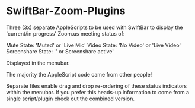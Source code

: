 # SwiftBar-Zoom-Plugins
Three (3x) separate AppleScripts to be used with SwiftBar to display the 'current/in progress' Zoom.us meeting status of:

Mute State: 'Muted' or 'Live Mic'
Video State: 'No Video' or 'Live Video'
Screenshare State: '' or Screenshare active'

Displayed in the menubar.

The majority the AppleScript code came from other people!

Separate files enable drag and drop re-ordering of these status indicators within the menubar. If you prefer this heads-up information to come from a single script/plugin check out the combined version.
